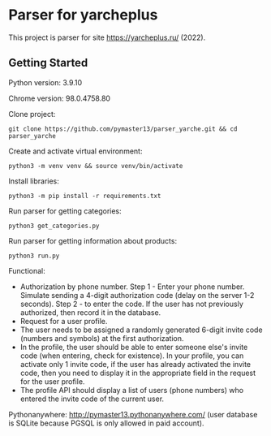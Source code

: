 # Parser for yarcheplus

This project is parser for site https://yarcheplus.ru/ (2022). 

## Getting Started
Python version: 3.9.10

Chrome version: 98.0.4758.80

Clone project:
```
git clone https://github.com/pymaster13/parser_yarche.git && cd parser_yarche
```

Create and activate virtual environment:
```
python3 -m venv venv && source venv/bin/activate
```

Install libraries:
```
python3 -m pip install -r requirements.txt
```

Run parser for getting categories:
```
python3 get_categories.py
```

Run parser for getting information about products:
```
python3 run.py
```

Functional:
- Authorization by phone number.
Step 1 - Enter your phone number. Simulate sending a 4-digit authorization code (delay
on the server 1-2 seconds).
Step 2 - to enter the code. If the user has not previously authorized, then record it in the database.
- Request for a user profile.
- The user needs to be assigned a randomly generated 6-digit invite code (numbers and symbols) at the first authorization.
- In the profile, the user should be able to enter someone else's invite code (when entering, check for existence). In your profile, you can activate only 1 invite code, if the user has already activated the invite code, then you need to display it in the appropriate field in the request for the user profile.
- The profile API should display a list of users (phone numbers) who entered the invite code of the current user.

Pythonanywhere: http://pymaster13.pythonanywhere.com/ (user database is SQLite because PGSQL is only allowed in paid account).
